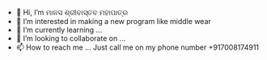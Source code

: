 - 👋 Hi, I’m ମାନସ ଶ୍ରୀବାସ୍ତବ ମହାପାତ୍ର
- 👀 I’m interested in making a new program like middle wear
- 🌱 I’m currently learning ...
- 💞️ I’m looking to collaborate on ...
- 📫 How to reach me ... Just call me on my phone number +917008174911

<!---
BadshahBastab/BadshahBastab is a ✨ special ✨ repository because its `README.md` (this file) appears on your GitHub profile.
You can click the Preview link to take a look at your changes.
--->
